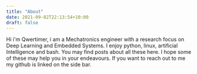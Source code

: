 ```yaml
---
title: "About"
date: 2021-09-02T22:13:54+10:00
draft: false
---
```


Hi i'm Qwertimer, i am a Mechatronics engineer with a research focus on
Deep Learning and Embedded Systems. I enjoy python, linux, artificial
Intelligence and bash. You may find posts about all these here. I hope
some of these may help you in your endeavours. If you want to reach out
to me my github is linked on the side bar.
